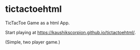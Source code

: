 # tictactoehtml
TicTacToe Game as a html App.

Start playing at https://kaushikscorpion.github.io/tictactoehtml/.

(Simple, two player game.)
